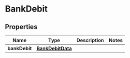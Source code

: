

# BankDebit


## Properties

| Name | Type | Description | Notes |
|------------ | ------------- | ------------- | -------------|
|**bankDebit** | [**BankDebitData**](BankDebitData.md) |  |  |



